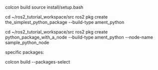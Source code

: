 colcon build 
source install/setup.bash

cd ~/ros2_tutorial_workspace/src
ros2 pkg create the_simplest_python_package --build-type ament_python

cd ~/ros2_tutorial_workspace/src
ros2 pkg create python_package_with_a_node --build-type ament_python --node-name sample_python_node

specific packages:

colcon build --packages-select <name-of-pkg>

